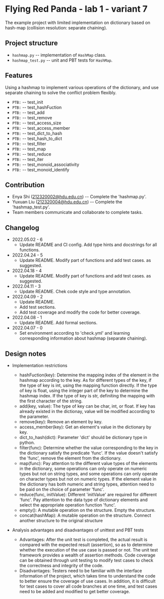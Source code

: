 # Flying Red Panda - lab 1 - variant 7

The example project with limited implementation on dictionary
based on hash-map (collision resolution: separate chaining).

## Project structure

- `hashmap.py` -- implementation of `HashMap` class.
- `hashmap_test.py` -- unit and PBT tests for `HashMap`.

## Features

Using a hashmap to implement various operations of the dictionary,
and use separate chaining to solve the conflict problem flexibly.

- `PTB:` -- test_init
- `PTB:` -- test_hashFuction
- `PTB:` -- test_add
- `PTB:` -- test_remove
- `PTB:` -- test_access_size
- `PTB:` -- test_access_member
- `PTB:` -- test_dict_to_hash
- `PTB:` -- test_hash_to_dict
- `PTB:` -- test_filter
- `PTB:` -- test_map
- `PTB:` -- test_reduce
- `PTB:` -- test_iter
- `PTB:` -- test_monoid_associativity
- `PTB:` -- test_monoid_identify

## Contribution

- Enya Shi (212320002@hdu.edu.cn) -- Complete the 'hashmap.py'.
- Yuxuan Liu (212320004@hdu.edu.cn) -- Complete the 'hashmap_test.py'.
- Team members communicate and collaborate to complete tasks.

## Changelog

- 2022.05.02 - 6
  - Update README and CI config. Add type hints and docstrings for all functions.
- 2022.04.24 - 5
  - Update README. Modify part of functions and add test cases.
  as suggested.
- 2022.04.18 - 4
  - Update README. Modify part of functions and add test cases.
  as suggested.
- 2022.04.11 - 3
  - Update README. Chek code style and type annotation.
- 2022.04.09 - 2
  - Update README.
  - Add test sections.
  - Add test coverage and modify the code for better coverage.
- 2022.04.08 - 1
  - Update README. Add formal sections.
- 2022.04.07 - 0
  - Set environment according to 'check.yml' and learning
  corresponding information about hashmap (separate chaining).

## Design notes

- Implementation restrictions
  - hashFuction(key): Determine the mapping index of the element
  in the hashmap according to the key. As for different types of
  the key, if the type of key is int, using the mapping function
  directly. If the type of key is float, using the integer part
  of the key to determine the hashmap index. If the type of key
  is str, definiting the mapping with the first character of the
  string.
  - add(key, value): The type of key can be char, int, or float.
  If key has already existed in the dictionay, value will be
  modified according to the parameter.
  - remove(key): Remove an element by key.
  - access_member(key): Get an element's value in the dictionary
  by key.
  - dict_to_hash(dict): Parameter 'dict' should be dictionary
  type in python.
  - filter(func): Determine whether the value corresponding to
  the key in the dictionary satisfy the predicate 'func'. If the
  value doesn't satisfy the 'func', remove the element from the
  dictionary.
  - map(func): Pay attention to the different value types of the
  elements in the dictionary, some operations can only operate on
  numeric types but not on string types, and some operations can
  only operate on character types but not on numeric types. If
  the element value in the dictionary has both numeric and string
  types, attention need to be paid on the choice of parameter 'func'.
  - reduce(func, initValue): Different 'initValue' are required
  for different 'func'. Pay attention to the data type of dictionary
  elements and select the appropriate operation function 'func'.
  - empty(): A mutable operation on the structure. Empty the structure.
  - concat(hashMap): A mutable operation on the structure. Connect
  another structure to the original structure

- Analysis advantages and disadvantages of unittest and PBT tests
  - Advantages: After the unit test is completed, the actual result
  is compared with the expected result (assertion), so as to determine
  whether the execution of the use case is passed or not. The unit
  test framework provides a wealth of assertion methods. Code coverage
  can be obtained through unit testing to modify test cases to check
  the correctness and integrity of the code.
  - Disadvantages: Testers need to be familiar with the interface
  information of the project, which takes time to understand the
  code to better ensure the coverage of use cases. In addition, it
  is difficult for test cases to cover all code branches at one
  time, and test cases need to be added and modified to get better
  coverage.